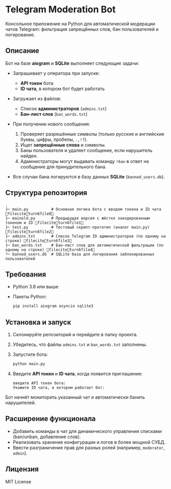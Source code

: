 # Telegram Moderation Bot

Консольное приложение на Python для автоматической модерации чатов Telegram: фильтрация запрещённых слов, бан пользователей и логирование.

## Описание

Бот на базе **aiogram** и **SQLite** выполняет следующие задачи:

* Запрашивает у оператора при запуске:

  * **API токен** бота
  * **ID чата**, в котором бот будет работать
* Загружает из файлов:

  * Список **администраторов** (`admins.txt`)
  * **Бан-лист слов** (`ban_words.txt`)
* При получении нового сообщения:

  1. Проверяет разрешённые символы (только русские и английские буквы, цифры, пробелы, `.,!?`).
  2. Ищет **запрещённые слова** и символы.
  3. Баны пользователя и удаляет сообщение, если нарушитель найден.
  4. Администраторы могут выдавать команду `!бан` в ответ на сообщение для принудительного бана.
* Все случаи бана логируются в базу данных **SQLite** (`banned_users.db`).

## Структура репозитория

```
.
├─ main.py          # Основная логика бота с вводом токена и ID чата fileciteturn6file0
├─ mainold.py       # Предыдущая версия с жёстко закодированным токеном и ID fileciteturn6file1
├─ test.py          # Тестовый скрипт-прототип (аналог main.py) fileciteturn6file2
├─ admins.txt       # Список Telegram ID администраторов (по одному на строке) fileciteturn6file3
├─ ban_words.txt    # Бан-лист слов для автоматической фильтрации (по одному на строке) fileciteturn6file4
└─ banned_users.db  # SQLite база для логирования заблокированных пользователей
```

## Требования

* Python 3.8 или выше
* Пакеты Python:

  ```bash
  pip install aiogram asyncio sqlite3
  ```

## Установка и запуск

1. Склонируйте репозиторий и перейдите в папку проекта.
2. Убедитесь, что файлы `admins.txt` и `ban_words.txt` заполнены.
3. Запустите бота:

   ```bash
   python main.py
   ```
4. Введите **API токен** и **ID чата**, когда появится приглашение:

   ```text
   введите API токен бота:
   Укажите ID чата, в котором работает бот:
   ```

Бот начнёт мониторить указанный чат и автоматически банить нарушителей.

## Расширение функционала

* Добавить команды в чат для динамического управления списками (ban/unban, добавление слов).
* Реализовать хранение конфигурации и логов в более мощной СУБД.
* Ввести разграничение прав для разных ролей (например, `moderator`, `admin`).

## Лицензия

MIT License
